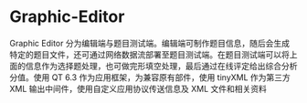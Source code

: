 # Graphic-Editor
Graphic Editor 分为编辑端与题目测试端。编辑端可制作题目信息，随后会生成特定的题目文件，还可通过网络数据流部署至题目测试端。在题目测试端可以将上面的信息作为选择题处理，也可做完形填空处理，最后通过在线评定给出综合分析分值。使用 QT 6.3 作为应用框架，为兼容原有部件，使用 tinyXML 作为第三方 XML 输出中间件，使用自定义应用协议传送信息及 XML 文件和相关资料​
